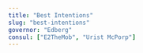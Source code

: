 ```yaml
---
title: "Best Intentions"
slug: "best-intentions"
governor: "Edberg"
consul: ["E2TheMob", "Urist McPorp"]
---
```


